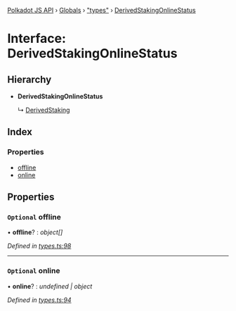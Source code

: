[Polkadot JS API](../README.md) › [Globals](../globals.md) › ["types"](../modules/_types_.md) › [DerivedStakingOnlineStatus](_types_.derivedstakingonlinestatus.md)

# Interface: DerivedStakingOnlineStatus

## Hierarchy

* **DerivedStakingOnlineStatus**

  ↳ [DerivedStaking](_types_.derivedstaking.md)

## Index

### Properties

* [offline](_types_.derivedstakingonlinestatus.md#optional-offline)
* [online](_types_.derivedstakingonlinestatus.md#optional-online)

## Properties

### `Optional` offline

• **offline**? : *object[]*

*Defined in [types.ts:98](https://github.com/polkadot-js/api/blob/8379689eaa/packages/api-derive/src/types.ts#L98)*

___

### `Optional` online

• **online**? : *undefined | object*

*Defined in [types.ts:94](https://github.com/polkadot-js/api/blob/8379689eaa/packages/api-derive/src/types.ts#L94)*
